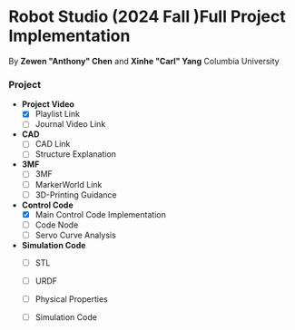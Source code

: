 # Robot Studio (2024 Fall )Full Project Implementation
By **Zewen "Anthony" Chen** and **Xinhe "Carl" Yang** Columbia University


### Project 
- **Project Video**
  - [x] Playlist Link
  - [ ] Journal Video Link

- **CAD**
  - [ ] CAD Link
  - [ ] Structure Explanation

- **3MF**
  - [ ] 3MF
  - [ ] MarkerWorld Link
  - [ ] 3D-Printing Guidance

- **Control Code**
  - [x] Main Control Code Implementation
  - [ ] Code Node
  - [ ] Servo Curve Analysis

- **Simulation Code**
  - [ ] STL
  - [ ] URDF
  - [ ] Physical Properties
  - [ ] Simulation Code

